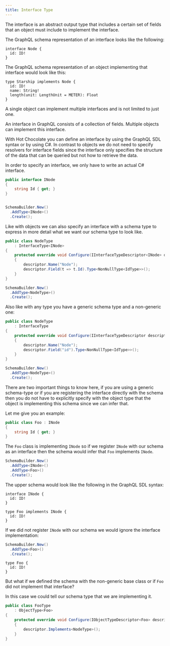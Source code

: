 ```yaml
---
title: Interface Type
---
```


The interface is an abstract output type that includes a certain set of fields that an object must include to implement the interface.

The GraphQL schema representation of an interface looks like the following:

```sdl
interface Node {
  id: ID!
}
```

The GraphQL schema representation of an object implementing that interface would look like this:

```sdl
type Starship implements Node {
  id: ID!
  name: String!
  length(unit: LengthUnit = METER): Float
}
```

A single object can implement multiple interfaces and is not limited to just one.

An interface in GraphQL consists of a collection of fields. Multiple objects can implement this interface.

With Hot Chocolate you can define an interface by using the GraphQL SDL syntax or by using C#. In contrast to objects we do not need to specify resolvers for interface fields since the interface only specifies the structure of the data that can be queried but not how to retrieve the data.

In order to specify an interface, we only have to write an actual C# interface.

```csharp
public interface INode
{
    string Id { get; }
}


SchemaBuilder.New()
  .AddType<INode>()
  .Create();
```

Like with objects we can also specify an interface with a schema type to express in more detail what we want our schema type to look like.

```csharp
public class NodeType
    : InterfaceType<INode>
{
    protected override void Configure(IInterfaceTypeDescriptor<INode> descriptor)
    {
        descriptor.Name("Node");
        descriptor.Field(t => t.Id).Type<NonNullType<IdType>>();
    }
}

SchemaBuilder.New()
  .AddType<NodeType>()
  .Create();
```

Also like with any type you have a generic schema type and a non-generic one:

```csharp
public class NodeType
    : InterfaceType
{
    protected override void Configure(IInterfaceTypeDescriptor descriptor)
    {
        descriptor.Name("Node");
        descriptor.Field("id").Type<NonNullType<IdType>>();
    }
}

SchemaBuilder.New()
  .AddType<NodeType>()
  .Create();
```

There are two important things to know here, if you are using a generic schema-type or if you are registering the interface directly with the schema then you do not have to explicitly specify with the object type that the object is implementing this schema since we can infer that.

Let me give you an example:

```csharp
public class Foo : INode
{
    string Id { get; }
}
```

The `Foo` class is implementing `INode` so if we register `INode` with our schema as an interface then the schema would infer that `Foo` implements `INode`.

```csharp
SchemaBuilder.New()
  .AddType<INode>()
  .AddType<Foo>()
  .Create();
```

The upper schema would look like the following in the GraphQL SDL syntax:

```sdl
interface INode {
  id: ID!
}

type Foo implements INode {
  id: ID!
}
```

If we did not register `INode` with our schema we would ignore the interface implementation:

```csharp
SchemaBuilder.New()
  .AddType<Foo>()
  .Create();
```

```sdl
type Foo {
  id: ID!
}
```

But what if we defined the schema with the non-generic base class or if `Foo` did not implement that interface?

In this case we could tell our schema type that we are implementing it.

```csharp
public class FooType
    : ObjectType<Foo>
{
    protected override void Configure(IObjectTypeDescriptor<Foo> descriptor)
    {
        descriptor.Implements<NodeType>();
    }
}
```
